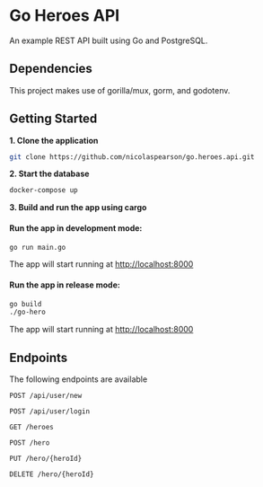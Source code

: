 # Go Heroes API

An example REST API built using Go and PostgreSQL.

## Dependencies

This project makes use of gorilla/mux, gorm, and godotenv.

## Getting Started

**1. Clone the application**

```bash
git clone https://github.com/nicolaspearson/go.heroes.api.git
```

**2. Start the database**

```bash
docker-compose up
```

**3. Build and run the app using cargo**

#### Run the app in development mode:

```bash
go run main.go
```

The app will start running at <http://localhost:8000>

#### Run the app in release mode:

```bash
go build
./go-hero
```

The app will start running at <http://localhost:8000>

## Endpoints

The following endpoints are available

```
POST /api/user/new
```

```
POST /api/user/login
```

```
GET /heroes
```

```
POST /hero
```

```
PUT /hero/{heroId}
```

```
DELETE /hero/{heroId}
```
